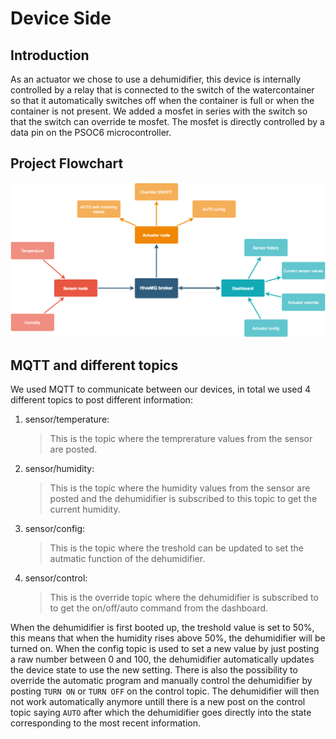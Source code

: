 # Device Side
## Introduction
As an actuator we chose to use a dehumidifier, this device is internally controlled by a relay that is connected to the switch of the watercontainer so that it automatically switches off when the container is full or when the container is not present. We added a mosfet in series with the switch so that the switch can override te mosfet. The mosfet is directly controlled by a data pin on the PSOC6 microcontroller.

## Project Flowchart
![Project overview in a Flowchart](Deviceside/IOT_project_overview.png)

## MQTT and different topics
We used MQTT to communicate between our devices, in total we used 4 different topics to post different information:
1. sensor/temperature:

    >This is the topic where the temprerature values from the sensor are posted.

2. sensor/humidity:

    >This is the topic where the humidity values from the sensor are posted and the dehumidifier is subscribed to this topic to get the current humidity.

3. sensor/config:

    >This is the topic where the treshold can be updated to set the autmatic function of the dehumidifier.

4. sensor/control:

    >This is the override topic where the dehumidifier is subscribed to to get the on/off/auto command from the dashboard.

When the dehumidifier is first booted up, the treshold value is set to 50%, this means that when the humidity rises above 50%, the dehumidifier will be turned on. When the config topic is used to set a new value by just posting a raw number between 0 and 100, the dehumidifier automatically updates the device state to use the new setting. There is also the possibility to override the automatic program and manually control the dehumidifier by posting `TURN ON` or `TURN OFF` on the control topic. The dehumidifier will then not work automatically anymore untill there is a new post on the control topic saying `AUTO` after which the dehumidifier goes directly into the state corresponding to the most recent information.